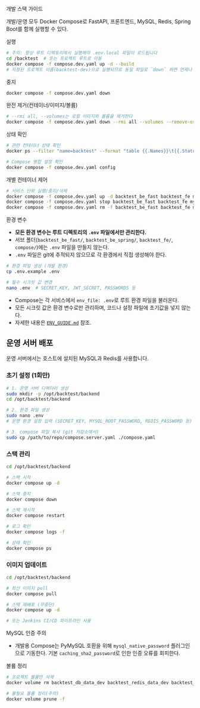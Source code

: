 개발 스택 가이드

개발/운영 모두 Docker Compose로 FastAPI, 프론트엔드, MySQL, Redis, Spring Boot를 함께 실행할 수 있다.

실행
```bash
# 주의: 항상 루트 디렉토리에서 실행해야 .env.local 파일이 로드됩니다
cd /backtest  # 또는 프로젝트 루트로 이동
docker compose -f compose.dev.yaml up -d --build
# 지정된 프로젝트 이름(backtest-dev)으로 실행되므로 동일 파일로 `down` 하면 언제나 정리됩니다.
```

중지
```bash
docker compose -f compose.dev.yaml down
```

완전 제거(컨테이너/이미지/볼륨)
```bash
# --rmi all, --volumes는 로컬 이미지와 볼륨을 제거한다
docker compose -f compose.dev.yaml down --rmi all --volumes --remove-orphans
```

상태 확인
```bash
# 관련 컨테이너 상태 확인
docker ps --filter "name=backtest" --format "table {{.Names}}\t{{.Status}}"

# Compose 병합 설정 확인
docker compose -f compose.dev.yaml config
```

개별 컨테이너 제어
```bash
# 서비스 단위 실행/중지/삭제
docker compose -f compose.dev.yaml up -d backtest_be_fast backtest_fe mysql
docker compose -f compose.dev.yaml stop backtest_be_fast backtest_fe mysql
docker compose -f compose.dev.yaml rm -f backtest_be_fast backtest_fe mysql
```

환경 변수
- **모든 환경 변수는 루트 디렉토리의 `.env` 파일에서만 관리한다.**
- 서브 폴더(`backtest_be_fast/`, `backtest_be_spring/`, `backtest_fe/`, `compose/`)에는 `.env` 파일을 만들지 않는다.
- `.env` 파일은 git에 추적되지 않으므로 각 환경에서 직접 생성해야 한다.

```bash
# 환경 파일 생성 (개발 환경)
cp .env.example .env

# 필수 시크릿 값 변경
nano .env  # SECRET_KEY, JWT_SECRET, PASSWORDS 등
```

- Compose는 각 서비스에서 `env_file: .env`로 루트 환경 파일을 불러온다.
- 모든 시크릿 값은 환경 변수로만 관리하며, 코드나 설정 파일에 초기값을 넣지 않는다.
- 자세한 내용은 [`ENV_GUIDE.md`](./ENV_GUIDE.md) 참조.

## 운영 서버 배포

운영 서버에서는 호스트에 설치된 MySQL과 Redis를 사용합니다.

### 초기 설정 (1회만)

```bash
# 1. 운영 서버 디렉터리 생성
sudo mkdir -p /opt/backtest/backend
cd /opt/backtest/backend

# 2. 환경 파일 생성
sudo nano .env
# 운영 환경 설정 입력 (SECRET_KEY, MYSQL_ROOT_PASSWORD, REDIS_PASSWORD 등)

# 3. compose 파일 복사 (git 저장소에서)
sudo cp /path/to/repo/compose.server.yaml ./compose.yaml
```

### 스택 관리

```bash
cd /opt/backtest/backend

# 스택 시작
docker compose up -d

# 스택 중지
docker compose down

# 스택 재시작
docker compose restart

# 로그 확인
docker compose logs -f

# 상태 확인
docker compose ps
```

### 이미지 업데이트

```bash
cd /opt/backtest/backend

# 최신 이미지 pull
docker compose pull

# 스택 재배포 (무중단)
docker compose up -d

# 또는 Jenkins CI/CD 파이프라인 사용
```

MySQL 인증 주의
- 개발용 Compose는 PyMySQL 호환을 위해 `mysql_native_password` 플러그인으로 기동한다. 기본 `caching_sha2_password`로 인한 인증 오류를 회피한다.

볼륨 정리
```bash
# 프로젝트 볼륨만 삭제
docker volume rm backtest_db_data_dev backtest_redis_data_dev backtest_fe_node_modules backtest_be_fast_venv || true

# 불필요 볼륨 정리(주의)
docker volume prune -f
```
